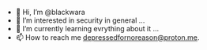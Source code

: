 - 👋 Hi, I’m @blackwara
- 👀 I’m interested in security in general ...
- 🌱 I’m currently learning evrything about it ...
- 📫 How to reach me depressedfornoreason@proton.me.

<!---
blackwara/blackwara is a ✨ special ✨ repository because its `README.md` (this file) appears on your GitHub profile.
You can click the Preview link to take a look at your changes.
--->
